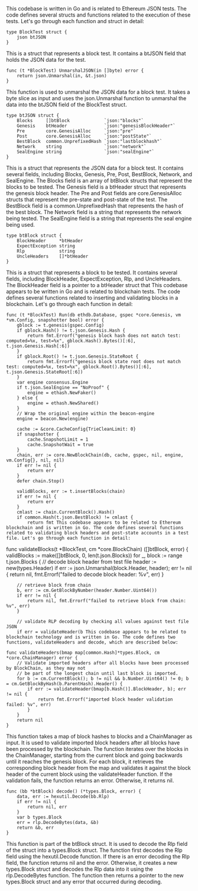 This codebase is written in Go and is related to Ethereum JSON tests. The code defines several structs and functions related to the execution of these tests. Let's go through each function and struct in detail:

```
type BlockTest struct {
	json btJSON
}
```
This is a struct that represents a block test. It contains a btJSON field that holds the JSON data for the test.

```
func (t *BlockTest) UnmarshalJSON(in []byte) error {
	return json.Unmarshal(in, &t.json)
}
```
This function is used to unmarshal the JSON data for a block test. It takes a byte slice as input and uses the json.Unmarshal function to unmarshal the data into the btJSON field of the BlockTest struct.

```
type btJSON struct {
	Blocks     []btBlock             `json:"blocks"`
	Genesis    btHeader              `json:"genesisBlockHeader"`
	Pre        core.GenesisAlloc     `json:"pre"`
	Post       core.GenesisAlloc     `json:"postState"`
	BestBlock  common.UnprefixedHash `json:"lastblockhash"`
	Network    string                `json:"network"`
	SealEngine string                `json:"sealEngine"`
}
```
This is a struct that represents the JSON data for a block test. It contains several fields, including Blocks, Genesis, Pre, Post, BestBlock, Network, and SealEngine. The Blocks field is an array of btBlock structs that represent the blocks to be tested. The Genesis field is a btHeader struct that represents the genesis block header. The Pre and Post fields are core.GenesisAlloc structs that represent the pre-state and post-state of the test. The BestBlock field is a common.UnprefixedHash that represents the hash of the best block. The Network field is a string that represents the network being tested. The SealEngine field is a string that represents the seal engine being used.

```
type btBlock struct {
	BlockHeader     *btHeader
	ExpectException string
	Rlp             string
	UncleHeaders    []*btHeader
}
```
This is a struct that represents a block to be tested. It contains several fields, including BlockHeader, ExpectException, Rlp, and UncleHeaders. The BlockHeader field is a pointer to a btHeader struct that This codebase appears to be written in Go and is related to blockchain tests. The code defines several functions related to inserting and validating blocks in a blockchain. Let's go through each function in detail:

```
func (t *BlockTest) Run(db ethdb.Database, gspec *core.Genesis, vm *vm.Config, snapshotter bool) error {
	gblock := t.genesis(gspec.Config)
	if gblock.Hash() != t.json.Genesis.Hash {
		return fmt.Errorf("genesis block hash does not match test: computed=%x, test=%x", gblock.Hash().Bytes()[:6], t.json.Genesis.Hash[:6])
	}
	if gblock.Root() != t.json.Genesis.StateRoot {
		return fmt.Errorf("genesis block state root does not match test: computed=%x, test=%x", gblock.Root().Bytes()[:6], t.json.Genesis.StateRoot[:6])
	}
	var engine consensus.Engine
	if t.json.SealEngine == "NoProof" {
		engine = ethash.NewFaker()
	} else {
		engine = ethash.NewShared()
	}
	// Wrap the original engine within the beacon-engine
	engine = beacon.New(engine)

	cache := &core.CacheConfig{TrieCleanLimit: 0}
	if snapshotter {
		cache.SnapshotLimit = 1
		cache.SnapshotWait = true
	}
	chain, err := core.NewBlockChain(db, cache, gspec, nil, engine, vm.Config{}, nil, nil)
	if err != nil {
		return err
	}
	defer chain.Stop()

	validBlocks, err := t.insertBlocks(chain)
	if err != nil {
		return err
	}
	cmlast := chain.CurrentBlock().Hash()
	if common.Hash(t.json.BestBlock) != cmlast {
		return fmt This codebase appears to be related to Ethereum blockchain and is written in Go. The code defines several functions related to validating block headers and post-state accounts in a test file. Let's go through each function in detail:

```
func validateBlocks(t *BlockTest, cm *core.BlockChain) ([]btBlock, error) {
	validBlocks := make([]btBlock, 0, len(t.json.Blocks))
	for _, block := range t.json.Blocks {
		// decode block header from test file
		header := new(types.Header)
		if err := json.Unmarshal(block.Header, header); err != nil {
			return nil, fmt.Errorf("failed to decode block header: %v", err)
		}

		// retrieve block from chain
		b, err := cm.GetBlockByNumber(header.Number.Uint64())
		if err != nil {
			return nil, fmt.Errorf("failed to retrieve block from chain: %v", err)
		}

		// validate RLP decoding by checking all values against test file JSON
		if err = validateHeader(b This codebase appears to be related to blockchain technology and is written in Go. The code defines two functions, validateHeaders and decode, which are described below:

```
func validateHeaders(bmap map[common.Hash]*types.Block, cm *core.ChainManager) error {
	// Validate imported headers after all blocks have been processed by BlockChain, as they may not
	// be part of the longest chain until last block is imported.
	for b := cm.CurrentBlock(); b != nil && b.Number.Uint64() != 0; b = cm.GetBlockByHash(b.ParentHash).Header() {
		if err := validateHeader(bmap[b.Hash()].BlockHeader, b); err != nil {
			return fmt.Errorf("imported block header validation failed: %v", err)
		}
	}
	return nil
}
```
This function takes a map of block hashes to blocks and a ChainManager as input. It is used to validate imported block headers after all blocks have been processed by the blockchain. The function iterates over the blocks in the ChainManager, starting from the current block and going backwards until it reaches the genesis block. For each block, it retrieves the corresponding block header from the map and validates it against the block header of the current block using the validateHeader function. If the validation fails, the function returns an error. Otherwise, it returns nil.

```
func (bb *btBlock) decode() (*types.Block, error) {
	data, err := hexutil.Decode(bb.Rlp)
	if err != nil {
		return nil, err
	}
	var b types.Block
	err = rlp.DecodeBytes(data, &b)
	return &b, err
}
```
This function is part of the btBlock struct. It is used to decode the Rlp field of the struct into a types.Block struct. The function first decodes the Rlp field using the hexutil.Decode function. If there is an error decoding the Rlp field, the function returns nil and the error. Otherwise, it creates a new types.Block struct and decodes the Rlp data into it using the rlp.DecodeBytes function. The function then returns a pointer to the new types.Block struct and any error that occurred during decoding.